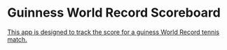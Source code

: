 # Guinness World Record Scoreboard


[This app is designed to track the score for a guiness World Record tennis match.](http://www.weltrekord-marhorst.de)

